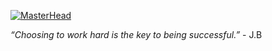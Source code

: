 [![MasterHead](https://user-images.githubusercontent.com/10498744/210012254-234538ff-d198-48aa-8964-37e6fd45d227.gif)](https://github.com/Tine-09)
<p>
<i align="center">“Choosing to work hard is the key to being successful.”</i>
- J.B</p>

